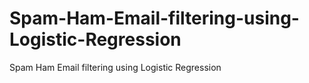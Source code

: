 # Spam-Ham-Email-filtering-using-Logistic-Regression
Spam Ham Email filtering using Logistic Regression
